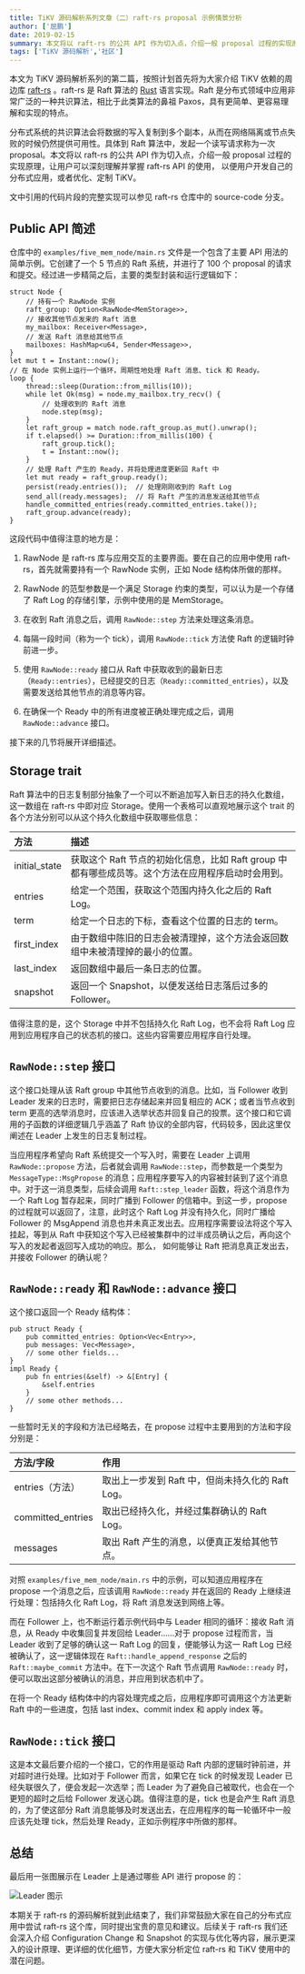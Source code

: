 ```yaml
---
title: TiKV 源码解析系列文章（二）raft-rs proposal 示例情景分析
author: ['屈鹏']
date: 2019-02-15
summary: 本文将以 raft-rs 的公共 API 作为切入点，介绍一般 proposal 过程的实现原理，让用户可以深刻理解并掌握 raft-rs API 的使用，以便用户开发自己的分布式应用，或者优化、定制 TiKV。
tags: ['TiKV 源码解析','社区']
---
```


本文为 TiKV 源码解析系列的第二篇，按照计划首先将为大家介绍 TiKV 依赖的周边库 [raft-rs](https://github.com/pingcap/raft-rs) 。raft-rs 是 Raft 算法的 [Rust](https://www.rust-lang.org/) 语言实现。Raft 是分布式领域中应用非常广泛的一种共识算法，相比于此类算法的鼻祖 Paxos，具有更简单、更容易理解和实现的特点。

分布式系统的共识算法会将数据的写入复制到多个副本，从而在网络隔离或节点失败的时候仍然提供可用性。具体到 Raft 算法中，发起一个读写请求称为一次 proposal。本文将以 raft-rs 的公共 API 作为切入点，介绍一般 proposal 过程的实现原理，让用户可以深刻理解并掌握 raft-rs API 的使用， 以便用户开发自己的分布式应用，或者优化、定制 TiKV。

文中引用的代码片段的完整实现可以参见 raft-rs 仓库中的 source-code 分支。

## Public API 简述

仓库中的 `examples/five_mem_node/main.rs` 文件是一个包含了主要 API 用法的简单示例。它创建了一个 5 节点的 Raft 系统，并进行了 100 个 proposal 的请求和提交。经过进一步精简之后，主要的类型封装和运行逻辑如下：

```
struct Node {
    // 持有一个 RawNode 实例
    raft_group: Option<RawNode<MemStorage>>,
    // 接收其他节点发来的 Raft 消息
    my_mailbox: Receiver<Message>,
    // 发送 Raft 消息给其他节点
    mailboxes: HashMap<u64, Sender<Message>>,
}
let mut t = Instant::now();
// 在 Node 实例上运行一个循环，周期性地处理 Raft 消息、tick 和 Ready。
loop {
    thread::sleep(Duration::from_millis(10));
    while let Ok(msg) = node.my_mailbox.try_recv() {
        // 处理收到的 Raft 消息
        node.step(msg); 
    }
    let raft_group = match node.raft_group.as_mut().unwrap();
    if t.elapsed() >= Duration::from_millis(100) {
        raft_group.tick();
        t = Instant::now();
    }
    // 处理 Raft 产生的 Ready，并将处理进度更新回 Raft 中
    let mut ready = raft_group.ready();
    persist(ready.entries());  // 处理刚刚收到的 Raft Log
    send_all(ready.messages);  // 将 Raft 产生的消息发送给其他节点
    handle_committed_entries(ready.committed_entries.take());
    raft_group.advance(ready);
}

```

这段代码中值得注意的地方是：

1. RawNode 是 raft-rs 库与应用交互的主要界面。要在自己的应用中使用 raft-rs，首先就需要持有一个 RawNode 实例，正如 Node 结构体所做的那样。

2. RawNode 的范型参数是一个满足 Storage 约束的类型，可以认为是一个存储了 Raft Log 的存储引擎，示例中使用的是 MemStorage。

3. 在收到 Raft 消息之后，调用 `RawNode::step` 方法来处理这条消息。

4. 每隔一段时间（称为一个 tick），调用 `RawNode::tick` 方法使 Raft 的逻辑时钟前进一步。

5. 使用 `RawNode::ready` 接口从 Raft 中获取收到的最新日志（`Ready::entries`），已经提交的日志（`Ready::committed_entries`），以及需要发送给其他节点的消息等内容。

6. 在确保一个 Ready 中的所有进度被正确处理完成之后，调用 `RawNode::advance` 接口。

接下来的几节将展开详细描述。

## Storage trait

Raft 算法中的日志复制部分抽象了一个可以不断追加写入新日志的持久化数组，这一数组在 raft-rs 中即对应 Storage。使用一个表格可以直观地展示这个 trait 的各个方法分别可以从这个持久化数组中获取哪些信息：

| 方法 | 描述 |
|:--------------|:--------------------------------------------|
| initial_state| 获取这个 Raft 节点的初始化信息，比如 Raft group 中都有哪些成员等。这个方法在应用程序启动时会用到。 |
| entries | 给定一个范围，获取这个范围内持久化之后的 Raft Log。 |
| term | 给定一个日志的下标，查看这个位置的日志的 term。 |
| first_index | 由于数组中陈旧的日志会被清理掉，这个方法会返回数组中未被清理掉的最小的位置。 |
| last_index | 返回数组中最后一条日志的位置。 |
| snapshot | 返回一个 Snapshot，以便发送给日志落后过多的 Follower。 |

值得注意的是，这个 Storage 中并不包括持久化 Raft Log，也不会将 Raft Log 应用到应用程序自己的状态机的接口。这些内容需要应用程序自行处理。

## `RawNode::step` 接口

这个接口处理从该 Raft group 中其他节点收到的消息。比如，当 Follower 收到 Leader 发来的日志时，需要把日志存储起来并回复相应的 ACK；或者当节点收到 term 更高的选举消息时，应该进入选举状态并回复自己的投票。这个接口和它调用的子函数的详细逻辑几乎涵盖了 Raft 协议的全部内容，代码较多，因此这里仅阐述在 Leader 上发生的日志复制过程。

当应用程序希望向 Raft 系统提交一个写入时，需要在 Leader 上调用 `RawNode::propose` 方法，后者就会调用 `RawNode::step`，而参数是一个类型为 `MessageType::MsgPropose` 的消息；应用程序要写入的内容被封装到了这个消息中。对于这一消息类型，后续会调用 `Raft::step_leader` 函数，将这个消息作为一个 Raft Log 暂存起来，同时广播到 Follower 的信箱中。到这一步，propose 的过程就可以返回了，注意，此时这个 Raft Log 并没有持久化，同时广播给 Follower 的 MsgAppend 消息也并未真正发出去。应用程序需要设法将这个写入挂起，等到从 Raft 中获知这个写入已经被集群中的过半成员确认之后，再向这个写入的发起者返回写入成功的响应。那么， 如何能够让 Raft 把消息真正发出去，并接收 Follower 的确认呢？

## `RawNode::ready` 和 `RawNode::advance` 接口

这个接口返回一个 Ready 结构体：

```
pub struct Ready {
    pub committed_entries: Option<Vec<Entry>>,
    pub messages: Vec<Message>,
    // some other fields...
}
impl Ready {
    pub fn entries(&self) -> &[Entry] {
        &self.entries
    }
    // some other methods...
}
```

一些暂时无关的字段和方法已经略去，在 propose 过程中主要用到的方法和字段分别是：

| 方法/字段 | 作用 |
|:-----------------|:------------------------|
| entries（方法） | 取出上一步发到 Raft 中，但尚未持久化的 Raft Log。 |
| committed_entries | 取出已经持久化，并经过集群确认的 Raft Log。 |
| messages | 取出 Raft 产生的消息，以便真正发给其他节点。|

对照 `examples/five_mem_node/main.rs` 中的示例，可以知道应用程序在 propose 一个消息之后，应该调用 `RawNode::ready` 并在返回的 Ready 上继续进行处理：包括持久化 Raft Log，将 Raft 消息发送到网络上等。

而在 Follower 上，也不断运行着示例代码中与 Leader 相同的循环：接收 Raft 消息，从 Ready 中收集回复并发回给 Leader……对于 propose 过程而言，当 Leader 收到了足够的确认这一 Raft Log 的回复，便能够认为这一 Raft Log 已经被确认了，这一逻辑体现在 `Raft::handle_append_response` 之后的 `Raft::maybe_commit` 方法中。在下一次这个 Raft 节点调用 `RawNode::ready` 时，便可以取出这部分被确认的消息，并应用到状态机中了。

在将一个 Ready 结构体中的内容处理完成之后，应用程序即可调用这个方法更新 Raft 中的一些进度，包括 last index、commit index 和 apply index 等。

## `RawNode::tick` 接口

这是本文最后要介绍的一个接口，它的作用是驱动 Raft 内部的逻辑时钟前进，并对超时进行处理。比如对于 Follower 而言，如果它在 tick 的时候发现 Leader 已经失联很久了，便会发起一次选举；而 Leader 为了避免自己被取代，也会在一个更短的超时之后给 Follower 发送心跳。值得注意的是，tick 也是会产生 Raft 消息的，为了使这部分 Raft 消息能够及时发送出去，在应用程序的每一轮循环中一般应该先处理 tick，然后处理 Ready，正如示例程序中所做的那样。

## 总结

最后用一张图展示在 Leader 上是通过哪些 API 进行 propose 的：

![Leader 图示](media/tikv-source-code-reading-2/1.png)

本期关于 raft-rs 的源码解析就到此结束了，我们非常鼓励大家在自己的分布式应用中尝试 raft-rs 这个库，同时提出宝贵的意见和建议。后续关于 raft-rs 我们还会深入介绍 Configuration Change 和 Snapshot 的实现与优化等内容，展示更深入的设计原理、更详细的优化细节，方便大家分析定位 raft-rs 和 TiKV 使用中的潜在问题。
